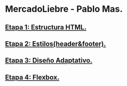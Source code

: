 # MercadoLiebre - Pablo Mas.

## [Etapa 1: Estructura HTML.](https://github.com/PabloMas060/mercadoLiebre/tree/ML-1-estructura)
## [Etapa 2: Estilos(header&footer).](https://github.com/PabloMas060/mercadoLiebre/tree/ML-2-estilos)
## [Etapa 3: Diseño Adaptativo.](https://github.com/PabloMas060/mercadoLiebre/tree/ML-3-dise%C3%B1oAdaptativo)
## [Etapa 4: Flexbox.](https://github.com/PabloMas060/mercadoLiebre/tree/ML-4-flexbox)